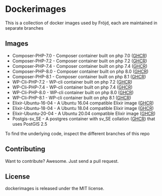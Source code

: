 # Dockerimages

This is a collection of docker images used by Fröjd, each are maintained in separate branches

## Images

- Composer-PHP-7.0 - Composer container built on php 7.0 ([GHCR](https://github.com/orgs/Frojd/packages/container/package/dockerimages%2Fcomposer-php-7.0))
- Composer-PHP-7.2 - Composer container built on php 7.2 ([GHCR](https://github.com/orgs/Frojd/packages/container/package/dockerimages%2Fcomposer-php-7.2))
- Composer-PHP-7.4 - Composer container built on php 7.4 ([GHCR](https://github.com/orgs/Frojd/packages/container/package/dockerimages%2Fcomposer-php-7.4))
- Composer-PHP-8.0 - Composer container built on php 8.0 ([GHCR](https://github.com/orgs/Frojd/packages/container/package/dockerimages%2Fcomposer-php-8.0))
- Composer-PHP-8.1 - Composer container built on php 8.1 ([GHCR](https://github.com/orgs/Frojd/packages/container/package/dockerimages%2Fcomposer-php-8.1))
- WP-Cli-PHP-7.2 - WP-cli container built on php 7.2 ([GHCR](https://github.com/orgs/Frojd/packages/container/package/dockerimages%2Fwp-cli-php-7.2))
- WP-Cli-PHP-7.4 - WP-cli container built on php 7.4 ([GHCR](https://github.com/orgs/Frojd/packages/container/package/dockerimages%2Fwp-cli-php-7.4))
- WP-Cli-PHP-8.0 - WP-cli container built on php 8.0 ([GHCR](https://github.com/orgs/Frojd/packages/container/package/dockerimages%2Fwp-cli-php-8.0))
- WP-Cli-PHP-8.1 - WP-cli container built on php 8.1 ([GHCR](https://github.com/orgs/Frojd/packages/container/package/dockerimages%2Fwp-cli-php-8.1))
- Elixir-Ubuntu-16-04 - A Ubuntu 16.04 compatible Elixir image ([GHCR](https://github.com/orgs/Frojd/packages/container/package/dockerimages%2Felixir-ubuntu-16-04))
- Elixir-Ubuntu-18-04 - A Ubuntu 18.04 compatible Elixir image ([GHCR](https://github.com/orgs/Frojd/packages/container/package/dockerimages%2Felixir-ubuntu-18-04))
- Elixir-Ubuntu-20-04 - A Ubuntu 20.04 compatible Elixir image ([GHCR](https://github.com/orgs/Frojd/packages/container/package/dockerimages%2Felixir-ubuntu-20-04))
- Postgis-sv_SE - A postgres container with sv_SE collation ([GHCR](https://github.com/orgs/Frojd/packages/container/package/dockerimages%2Fpostgis-sv_se)) that uses PostGIS 2.5

To find the underlying code, inspect the different branches of this repo


## Contributing

Want to contribute? Awesome. Just send a pull request.


## License

dockerimages is released under the MIT license.
